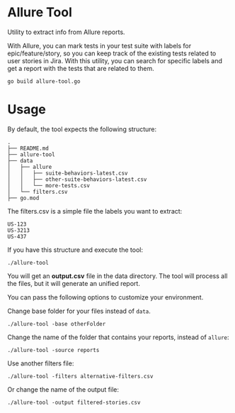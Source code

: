 # Allure Tool

Utility to extract info from Allure reports. 

With Allure, you can mark tests in your test suite with labels for epic/feature/story, so you can keep track of the existing tests related to user stories in Jira. With this utility, you can search for specific labels and get a report with the tests that are related to them.

```
go build allure-tool.go
```

# Usage

By default, the tool expects the following structure:

```
.
├── README.md
├── allure-tool
├── data
│   ├── allure
│   │   ├── suite-behaviors-latest.csv
│   │   ├── other-suite-behaviors-latest.csv
│   │   └── more-tests.csv
│   └── filters.csv
├── go.mod
```

The filters.csv is a simple file the labels you want to extract:

```csv
US-123
US-3213
US-437
```

If you have this structure and execute the tool:

```
./allure-tool
```

You will get an **output.csv** file in the data directory. The tool will process all the files, but it will generate an unified report.

You can pass the following options to customize your environment.

Change base folder for your files instead of `data`.

```
./allure-tool -base otherFolder
```

Change the name of the folder that contains your reports, instead of `allure`:

```
./allure-tool -source reports
```

Use another filters file:

```
./allure-tool -filters alternative-filters.csv
```

Or change the name of the output file:

```
./allure-tool -output filtered-stories.csv
```